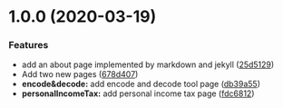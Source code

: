 # 1.0.0 (2020-03-19)


### Features

* add an about page implemented by markdown and jekyll ([25d5129](https://github.com/ncfxy/ncfxy.github.io/commit/25d5129915cfb163dc13724f4787c5f1df6afa15))
* Add two new pages ([678d407](https://github.com/ncfxy/ncfxy.github.io/commit/678d4078e56132eb4a3287778a0fc0324a6fcbfb))
* **encode&decode:** add encode and decode tool page ([db39a55](https://github.com/ncfxy/ncfxy.github.io/commit/db39a55be56385ee0c16507d08e4adcb20f140f6))
* **personalIncomeTax:** add personal income tax page ([fdc6812](https://github.com/ncfxy/ncfxy.github.io/commit/fdc6812e6d1f90e3ed343f4d21f5f52cc5c841ae))



